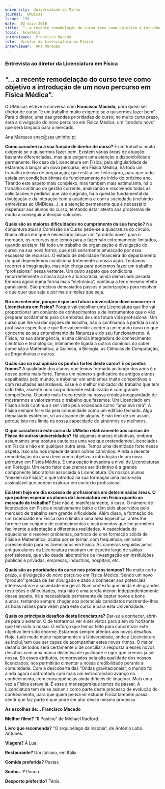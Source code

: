 ```yaml
---
university:  Universidade do Minho
journal:  UMDicas
issue:  139
date:  03 maio 2016
title:  “… a recente remodelação do curso teve como objetivo a introdução de um novo percurso em Física Médica”.
topic:  Academia
interviewee:  Francisco Macedo
role:  diretor da Licenciatura em Física
interviewer:  Ana Marques
---
```

 

 ### Entrevista ao diretor da Licenciatura em Física 

 ## “… a recente remodelação do curso teve como objetivo a introdução de um novo percurso em Física Médica”.

 O UMdicas esteve à conversa com **Francisco Macedo**, para quem ser diretor de curso “é um trabalho muito exigente se o quisermos fazer bem”. Para o diretor, uma das grandes prioridades do curso, no muito curto prazo, será a divulgação do novo percurso em Física Médica, um “produto novo” que será lançado para o mercado.

 Ana Marques 
 anac@sas.uminho.pt 

 **Como caracteriza a sua função de diretor de curso?**
 É um trabalho muito exigente se o quisermos fazer bem. Existem várias áreas de atuação bastante diferenciadas, mas que exigem uma atenção e disponibilidade permanente. No caso da Licenciatura em Física, pela singularidade de estarmos a lançar um novo percurso, em Física Médica, há todo um trabalho intenso de preparação, que está a ser feito agora, para que tudo esteja em condições ótimas de funcionamento no início do próximo ano. Tirando este aspeto mais complexo, mas também mais estimulante, há o trabalho contínuo de gestão corrente, analisando e resolvendo todas as solicitações e pedidos que vão surgindo, há a questão fundamental da divulgação e da interação com a academia e com a sociedade (incluindo entrevistas ao UMDicas…), e a atenção permanente que é necessário dispensar aos alunos do curso, tentando estar atento aos problemas de modo a conseguir antecipar soluções.

 **Quais são as maiores dificuldades no cumprimento da sua função?**
 Na conjuntura atual à Comissão de Curso pede-se a quadratura do círculo. Numa altura em que é necessário lançar um “produto novo” para o mercado, os recursos que temos para o fazer são extremamente limitados, quando existem. Há todo um trabalho de organização e divulgação do curso, na sua nova forma, que está seriamente ameaçado por essa escassez de recursos. O estado de debilidade financeira do departamento do qual dependemos condiciona fortemente a nossa ação. Tentamos recorrer à imaginação, mas não chega para podermos fazer um trabalho “profissional” nessa vertente. Um outro aspeto que condiciona recorrentemente a nossa ação é a burocracia, ainda demasiado pesada. Embora agora numa forma mais “eletrónica”, continua a ter o mesmo efeito paralisante. São precisos demasiados passos e autorizações para resolver o que quer que seja e por mais simples que seja.

 **No seu entender, porque é que um futuro universitário deve concorrer à Licenciatura em Física?**
 Porque vai escolher uma Licenciatura que lhe vai proporcionar um conjunto de conhecimentos e de instrumentos que o vão preparar solidamente para os embates de uma futura vida profissional. Um curso que lhe vai dar opções de escolha, não o confinando à partida a uma profissão específica e que lhe vai permitir aceder a um mundo novo no que concerne ao seu entendimento da Natureza e do seu funcionamento. A Física, na sua abrangência, é uma ciência integradora do conhecimento científico e tecnológico, intimamente ligada a outros domínios do saber como são a Matemática, a Química, a Biologia, as Ciências de Computação, as Engenharias e outras.

 **Quais são na sua opinião os pontos fortes deste curso? E os pontos fracos?**
 A qualidade dos alunos que temos formado ao longo dos anos é o nosso ponto mais forte. Temos um número significativo de antigos alunos espalhados pelo mundo, a trabalhar em ambientes muito competitivos e com resultados assinaláveis. Esse é o melhor indicador do trabalho que tem sido feito, assente num corpo docente estabilizado e com grande competência. O ponto mais fraco reside na nossa crónica incapacidade de mostrarmos e valorizarmos o trabalho que fazemos. Um Licenciado em Física ainda continua a ser visto pela sociedade como “uma ave rara”. A Física sempre foi vista pela comunidade como um edifício fechado. Algo demasiado esotérico, só ao alcance de alguns. E não tem de ser assim, porque isto nos limita na nossa capacidade de atrairmos os melhores.

 **O que caracteriza este curso da UMinho relativamente aos cursos de Física de outras universidades?**
 Há algumas marcas distintivas, embora assumamos uma postura cautelosa uma vez que pretendemos Licenciados em Física e não em qualquer outra área. Temos uma identidade forte nesse aspeto. Isso não nos impede de abrir outros caminhos. Ainda a recente remodelação do curso teve como objetivo a introdução de um novo percurso em Física Médica. É uma opção inovadora a nível de Licenciaturas em Portugal. Um outro fator que cremos ser distintivo é a grande componente laboratorial associada à Licenciatura. Os nossos alunos “mexem na Física”, o que introduz na sua formação uma mais-valia assinalável que podem explorar em contexto profissional.

 **Existem hoje em dia excesso de profissionais em determinadas áreas. O que podem esperar os alunos da Licenciatura em Física quanto ao mercado de trabalho?**
 Este não é, manifestamente, o caso. O número de licenciados em Física é relativamente baixo e têm sido absorvidos pelo mercado de trabalho sem grande dificuldade. Além disso, a formação de um Licenciado em Física não o limita a uma área específica, antes lhe fornece um conjunto de conhecimentos e instrumentos que lhe permitem facilmente a adaptação a diferentes realidades. A capacidade de equacionar e resolver problemas, partindo de uma formação sólida de Física e Matemática, acaba por se tornar, com frequência, um valor acrescentado para os licenciados em Física. As carreiras seguidas pelos antigos alunos da Licenciatura mostram um espetro largo de saídas profissionais, que vão desde laboratórios de investigação em instituições públicas e privadas, empresas, industrias, hospitais, etc.

 **Quais são as prioridades do curso nos próximos tempos?**
 No muito curto prazo, a divulgação do novo percurso em Física Médica. Sendo um novo “produto” precisa de ser divulgado e dado a conhecer aos potenciais interessados e à sociedade em geral. Num contexto que ainda é de grandes restrições e dificuldades, esta não é uma tarefa menor. Independentemente desse aspeto, há a necessidade permanente de captar novos e bons alunos, tentando sempre chegar aos potenciais candidatos mostrando-lhes as boas razões para virem para este curso e para esta Universidade.

 **Quais os principais desafios desta licenciatura?**
 Dar-se a conhecer, abrir-se para o exterior. O de tentarmos ver e ser vistos para além do horizonte que tem sido o nosso. O esforço que temos feito para concretizar este objetivo tem sido enorme. Estarmos sempre atentos aos novos desafios. Hoje, tudo muda muito rapidamente e a Universidade, onde a Licenciatura se inclui, tem que ser capaz de acompanhar estes novos ritmos. O maior desafio de todos será certamente o de conciliar a resposta a esses novos desafios com uma marca distintiva de qualidade e rigor que cremos já ser nossa. Só esses atributos, comprovados pela alta qualidade dos nossos licenciados, nos permitirão cimentar a nossa credibilidade perante a comunidade. Com a descoberta das “Ondas gravitacionais”, o mundo foi ainda agora confrontado com mais um extraordinário avanço no conhecimento, com consequências ainda difíceis de imaginar. Mais uma vez a Física estava lá. É essa a mensagem que temos de passar. A Licenciatura tem de se assumir como parte deste processo de evolução do conhecimento, para que quem pensa vir estudar Física também possa sentir que faz parte e que pode ser ator desse mesmo processo.


 **As escolhas de... Francisco Macedo**
 
 **Melhor filme?**
 “Il Postino” de Michael Radford.

 **Livro que recomenda?**
 “O arquipélago da insónia”, de António Lobo Antunes.

 **Viagem?**
 À Lua.

 **Restaurante?**
 Um italiano, em Itália.

 **Comida preferida?**
 Pastas.

 **Sonho…?**
 Pouco.

 **Desporto preferido?**
 Ténis.

